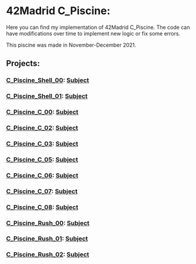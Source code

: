 # 42Madrid C_Piscine:

Here you can find my implementation of 42Madrid C_Piscine. The code can have modifications over time to implement new logic or fix some errors.

This piscine was made in November-December 2021.

## Projects:

### [C_Piscine_Shell_00](https://github.com/Jkutkut/42Madrid-C_Piscine_Shell_00): [Subject](./subjects/en.shell-00.pdf)
### [C_Piscine_Shell_01](https://github.com/Jkutkut/42Madrid-C_Piscine_Shell_01): [Subject](./subjects/en.shell-01.pdf)
### [C_Piscine_C_00](https://github.com/Jkutkut/42Madrid-C_Piscine_C_00): [Subject](./subjects/en.c-00.pdf)
### [C_Piscine_C_02](https://github.com/Jkutkut/42Madrid-C_Piscine_C_02): [Subject](./subjects/en.c-02.pdf)
### [C_Piscine_C_03](https://github.com/Jkutkut/42Madrid-C_Piscine_C_03): [Subject](./subjects/en.c-03.pdf)
### [C_Piscine_C_05](https://github.com/Jkutkut/42Madrid-C_Piscine_C_05): [Subject](./subjects/en.c-05.pdf)
### [C_Piscine_C_06](https://github.com/Jkutkut/42Madrid-C_Piscine_C_06): [Subject](./subjects/en.c-06.pdf)
### [C_Piscine_C_07](https://github.com/Jkutkut/42Madrid-C_Piscine_C_07): [Subject](./subjects/en.c-07.pdf)
### [C_Piscine_C_08](https://github.com/Jkutkut/42Madrid-C_Piscine_C_08): [Subject](./subjects/en.c-08.pdf)
<!-- ### [C_Piscine_C_09](https://github.com/Jkutkut/42Madrid-C_Piscine_C_09): [Subject](./subjects/en.c-09.pdf) -->
<!-- ### [C_Piscine_C_10](https://github.com/Jkutkut/42Madrid-C_Piscine_C_10): [Subject](./subjects/en.c-10.pdf) -->
<!-- ### [C_Piscine_C_12](https://github.com/Jkutkut/42Madrid-C_Piscine_C_12): [Subject](./subjects/en.c-12.pdf) -->
<!-- ### [C_Piscine_C_13](https://github.com/Jkutkut/42Madrid-C_Piscine_C_13): [Subject](./subjects/en.c-13.pdf) -->
### [C_Piscine_Rush_00](https://github.com/Jkutkut/42Madrid-C_Piscine_Rush_00): [Subject](./subjects/en.rush-00.pdf)
### [C_Piscine_Rush_01](https://github.com/Jkutkut/42Madrid-C_Piscine_Rush_01): [Subject](./subjects/en.rush-01.pdf)
### [C_Piscine_Rush_02](https://github.com/Jkutkut/42Madrid-C_Piscine_Rush_02): [Subject](./subjects/en.rush-02.pdf)
<!-- ### [C_Piscine_Bsq](https://github.com/Jkutkut/42Madrid-C_Piscine_Bsq): [Subject](./subjects/en.bsq.pdf) -->

